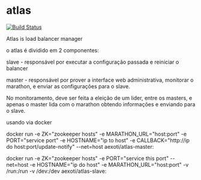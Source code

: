 # atlas

[![Build Status](https://travis-ci.org/aexoti/atlas.svg)](https://travis-ci.org/aexoti/atlas)

Atlas is load balancer manager


o atlas é dividido em 2 componentes:

slave - responsável por executar a configuração passada e reiniciar o balancer 

master - responsável por prover a interface web administrativa, monitorar o marathon, e enviar as configurações para o slave.

No monitoramento, deve ser feita a eleição de um lider, entre os masters, e apenas o master lida com o marathon obtendo informações e enviando para o slave.

usando via docker

docker run -e ZK="zookeeper hosts" -e MARATHON_URL="host:port"  -e PORT="service port" -e HOSTNAME="ip to host"  -e CALLBACK="http://ip do host:port/update-notify" --net=host aexoti/atlas-master:<version>

docker run -e ZK="zookeeper hosts" -e PORT="service this port" --net=host -e HOSTNAME="ip do host" -e MARATHON_URL="host:port"  -v /run:/run -v /dev:/dev aexoti/atlas-slave:<version>

